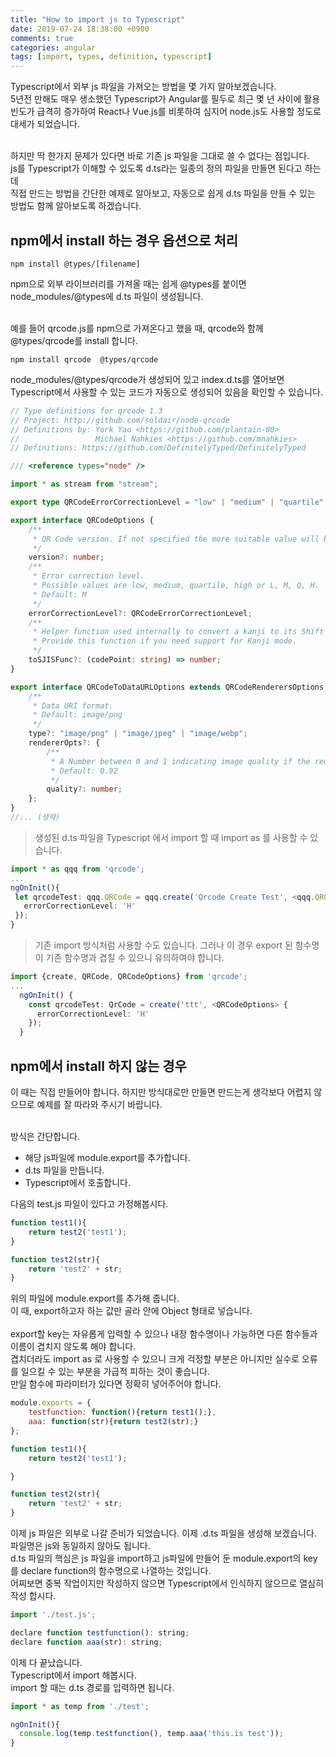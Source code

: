 ```yaml
---
title: "How to import js to Typescript"
date: 2019-07-24 18:38:00 +0900
comments: true
categories: angular
tags: [import, types, definition, typescript]
---
```



Typescript에서 외부 js 파일을 가져오는 방법을 몇 가지 알아보겠습니다.<br>
5년전 만해도 매우 생소했던 Typescript가 Angular를 필두로 최근 몇 년 사이에 활용 빈도가 급격히 증가하여 React나 Vue.js를 비롯하여 심지어 node.js도 사용할 정도로 대세가 되었습니다.<br><br>

하지만 딱 한가지 문제가 있다면 바로 기존 js 파일을 그대로 쓸 수 없다는 점입니다.<br>
js를 Typescript가 이해할 수 있도록 d.ts라는 일종의 정의 파일을 만들면 된다고 하는데 <br>
직접 만드는 방법을 간단한 예제로 알아보고, 자동으로 쉽게 d.ts 파일을 만들 수 있는 방법도 함께 알아보도록 하겠습니다.



## npm에서 install 하는 경우 옵션으로 처리

    npm install @types/[filename]


npm으로 외부 라이브러리를 가져올 때는 쉽게 @types를 붙이면 node_modules/@types에 d.ts 파일이 생성됩니다.<br><br>

예를 들어 qrcode.js를 npm으로 가져온다고 했을 때, qrcode와 함께 @types/qrcode를 install 합니다.


```node
npm install qrcode  @types/qrcode
```

node_modules/@types/qrcode가 생성되어 있고 index.d.ts를 열어보면 Typescript에서 사용할 수 있는 코드가 자동으로 생성되어 있음을 확인할 수 있습니다.

```ts
// Type definitions for qrcode 1.3
// Project: http://github.com/soldair/node-qrcode
// Definitions by: York Yao <https://github.com/plantain-00>
//                 Michael Nahkies <https://github.com/mnahkies>
// Definitions: https://github.com/DefinitelyTyped/DefinitelyTyped

/// <reference types="node" />

import * as stream from "stream";

export type QRCodeErrorCorrectionLevel = "low" | "medium" | "quartile" | "high" | "L" | "M" | "Q" | "H";

export interface QRCodeOptions {
    /**
     * QR Code version. If not specified the more suitable value will be calculated.
     */
    version?: number;
    /**
     * Error correction level.
     * Possible values are low, medium, quartile, high or L, M, Q, H.
     * Default: M
     */
    errorCorrectionLevel?: QRCodeErrorCorrectionLevel;
    /**
     * Helper function used internally to convert a kanji to its Shift JIS value.
     * Provide this function if you need support for Kanji mode.
     */
    toSJISFunc?: (codePoint: string) => number;
}

export interface QRCodeToDataURLOptions extends QRCodeRenderersOptions {
    /**
     * Data URI format.
     * Default: image/png
     */
    type?: "image/png" | "image/jpeg" | "image/webp";
    rendererOpts?: {
        /**
         * A Number between 0 and 1 indicating image quality if the requested type is image/jpeg or image/webp.
         * Default: 0.92
         */
        quality?: number;
    };
}
//... (생략)
```


> 생성된 d.ts 파일을 Typescript 에서 import 할 때 import as 를 사용할 수 있습니다. 


```ts
import * as qqq from 'qrcode';
...
ngOnInit(){
 let qrcodeTest: qqq.QRCode = qqq.create('Qrcode Create Test', <qqq.QRCodeOptions>{
   errorCorrectionLevel: 'H'
 });
}
```


> 기존 import 방식처럼 사용할 수도 있습니다. 그러나 이 경우 export 된 함수명이 기존 함수명과 겹칠 수 있으니 유의하여야 합니다.

```ts
import {create, QRCode, QRCodeOptions} from 'qrcode';
...
  ngOnInit() {
    const qrcodeTest: QrCode = create('ttt', <QRCodeOptions> {
      errorCorrectionLevel: 'H'
    });
  }
```




## npm에서 install 하지 않는 경우 
이 때는 직접 만들어야 합니다. 하지만 방식대로만 만들면 만드는게 생각보다 어렵지 않으므로 예제를 잘 따라와 주시기 바랍니다.<br><br>

방식은 간단합니다.
- 해당 js파일에 module.export를 추가합니다.
- d.ts 파일을 만듭니다.
- Typescript에서 호출합니다.



다음의 test.js 파일이 있다고 가정해봅시다.
```js
function test1(){
    return test2('test1');
}

function test2(str){
    return 'test2' + str;
}
```

위의 파일에 module.export를 추가해 줍니다. <br>
이 때, export하고자 하는 값만 골라 안에 Object 형태로 넣습니다.<br><br>
export할 key는 자유롭게 입력할 수 있으나 내장 함수명이나 가능하면 다른 함수들과 이름이 겹치지 않도록 해야 합니다.<br>
겹치더라도 import as 로 사용할 수 있으니 크게 걱정할 부분은 아니지만 실수로 오류를 일으킬 수 있는 부분을 가급적 피하는 것이 좋습니다.<br>
만일 함수에 파라미터가 있다면 정확히 넣어주어야 합니다.

```js
module.exports = {
    testfunction: function(){return test1();},
    aaa: function(str){return test2(str);}
};

function test1(){
    return test2('test1');

}

function test2(str){
    return 'test2' + str;
}
```

이제 js 파일은 외부로 나갈 준비가 되었습니다. 이제 .d.ts 파일을 생성해 보겠습니다. 파일명은 js와 동일하지 않아도 됩니다.<br>
d.ts 파일의 핵심은 js 파일을 import하고 js파일에 만들어 둔 module.export의 key를 declare function의 함수명으로 나열하는 것입니다.<br>
어찌보면 중복 작업이지만 작성하지 않으면 Typescript에서 인식하지 않으므로 열심히 작성 합시다.


```js
import './test.js';

declare function testfunction(): string;
declare function aaa(str): string;
```

이제 다 끝났습니다.<br>
Typescript에서 import 해봅시다. <br>
import 할 때는 d.ts 경로를 입력하면 됩니다. 

```ts
import * as temp from './test';

ngOnInit(){
  console.log(temp.testfunction(), temp.aaa('this.is test'));
}
```

